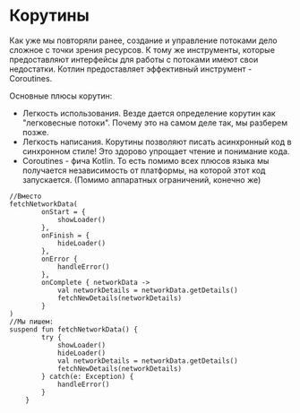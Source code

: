 # Корутины

Как уже мы повторяли ранее, создание и управление потоками дело сложное с точки зрения ресурсов. К тому же инструменты, которые предоставляют интерфейсы для работы с потоками имеют свои недостатки. Котлин предоставляет эффективный инструмент - Coroutines.

Основные плюсы корутин:

* Легкость использования. Везде дается определение корутин как "легковесные потоки". Почему это на самом деле так, мы разберем позже.
* Легкость написания. Корутины позволяют писать асинхронный код в синхронном стиле! Это здорово упрощает чтение и понимание кода.
* Coroutines - фича Kotlin. То есть помимо всех плюсов языка мы получается независимость от платформы, на которой этот код запускается. (Помимо аппаратных ограничений, конечно же)

```
//Вместо 
fetchNetworkData(
        onStart = {
            showLoader()
        },
        onFinish = {
            hideLoader()
        },
        onError {
            handleError()
        },
        onComplete { networkData ->
            val networkDetails = networkData.getDetails()
            fetchNewDetails(networkDetails)
        }
)
//Мы пишем:
suspend fun fetchNetworkData() {
        try {
            showLoader()
            hideLoader()
            val networkDetails = networkData.getDetails()
            fetchNewDetails(networkDetails)
        } catch(e: Exception) {
            handleError()
        }
    }
```

![](data:image/gif;base64,R0lGODlhAQABAPABAP///wAAACH5BAEKAAAALAAAAAABAAEAAAICRAEAOw==)![](data:image/gif;base64,R0lGODlhAQABAPABAP///wAAACH5BAEKAAAALAAAAAABAAEAAAICRAEAOw== "Click and drag to move")
